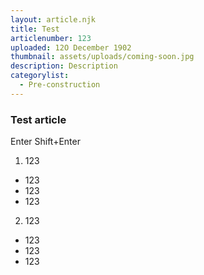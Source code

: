 ```yaml
---
layout: article.njk
title: Test
articlenumber: 123
uploaded: 12O December 1902
thumbnail: assets/uploads/coming-soon.jpg
description: Description
categorylist:
  - Pre-construction
---
```

### Test article

Enter
Shift+Enter

1. 123
- 123
- 123
- 123

2. 123
- 123
- 123
- 123
